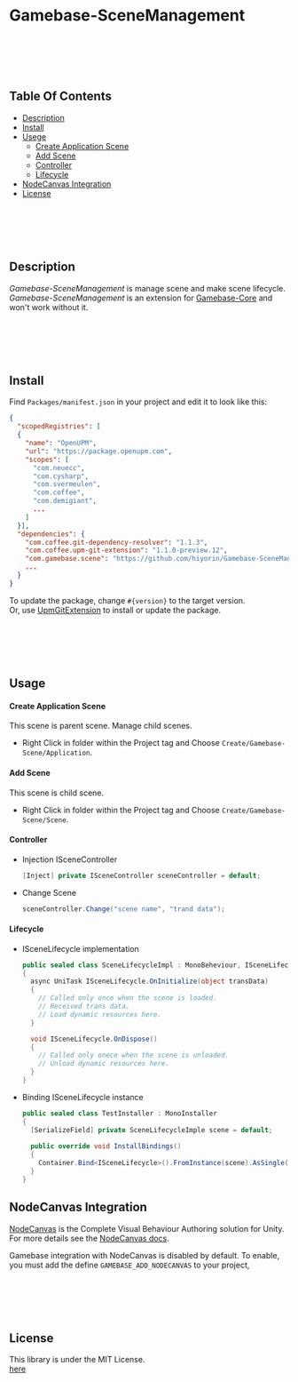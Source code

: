 # Gamebase-SceneManagement

<br><br><br><br>
## Table Of Contents
- [Description](#description)
- [Install](#install)
- [Usege](#usage)
  - [Create Application Scene](#create-application-scene)
  - [Add Scene](#add-scene)
  - [Controller](#controller)
  - [Lifecycle](#lifecycle)
- [NodeCanvas Integration](#nodecanvas-integration)
- [License](#license)

<br><br><br><br>
## Description
*Gamebase-SceneManagement* is manage scene and make  scene lifecycle.
*Gamebase-SceneManagement* is an extension for [Gamebase-Core](https://github.com/hiyorin/Gamebase-Core) and won't work without it.


<br><br><br><br>
## Install
Find `Packages/manifest.json` in your project and edit it to look like this:
```json
{
  "scopedRegistries": [
  {
    "name": "OpenUPM",
    "url": "https://package.openupm.com",
    "scopes": [
      "com.neuecc",
      "com.cysharp",
      "com.svermeulen",
      "com.coffee",
      "com.demigiant",
      ...
    ]
  }],
  "dependencies": {
    "com.coffee.git-dependency-resolver": "1.1.3",
    "com.coffee.upm-git-extension": "1.1.0-preview.12",
    "com.gamebase.scene": "https://github.com/hiyorin/Gamebase-SceneManagement.git",
    ...
  }
}
```
To update the package, change `#{version}` to the target version.  
Or, use [UpmGitExtension](https://github.com/mob-sakai/UpmGitExtension.git) to install or update the package.

<br><br><br><br>
## Usage

#### Create Application Scene
This scene is parent scene. Manage child scenes.
- Right Click in folder within the Project tag and Choose `Create/Gamebase-Scene/Application`.

#### Add Scene
This scene is child scene.
- Right Click in folder within the Project tag and Choose `Create/Gamebase-Scene/Scene`.

#### Controller
- Injection ISceneController
  ```cs
  [Inject] private ISceneController sceneController = default;
  ```
- Change Scene
  ```cs
  sceneController.Change("scene name", "trand data");
  ```
  
#### Lifecycle
- ISceneLifecycle implementation
  ```cs
  public sealed class SceneLifecycleImpl : MonoBeheviour, ISceneLifecycle
  {
    async UniTask ISceneLifecycle.OnInitialize(object transData)
    {
      // Called only once when the scene is loaded.
      // Received trans data.
      // Load dynamic resources here.
    }
  
    void ISceneLifecycle.OnDispose()
    {
      // Called only onece when the scene is unloaded.
      // Unload dynamic resources here.
    }
  }
  ```
- Binding ISceneLifecycle instance
  ```cs
  public sealed class TestInstaller : MonoInstaller
  {
    [SerializeField] private SceneLifecycleImple scene = default;
    
    public override void InstallBindings()
    {
      Container.Bind<ISceneLifecycle>().FromInstance(scene).AsSingle();
    }
  }
  ```

## NodeCanvas Integration
[NodeCanvas](https://assetstore.unity.com/packages/tools/visual-scripting/nodecanvas-14914) is the Complete Visual Behaviour Authoring solution for Unity. For more details see the [NodeCanvas docs](https://nodecanvas.paradoxnotion.com/documentation/).  

Gamebase integration with NodeCanvas is disabled by default. To enable, you must add the define `GAMEBASE_ADD_NODECANVAS` to your project,

<br><br><br><br>
## License
This library is under the MIT License.  
[here](LICENSE.md)